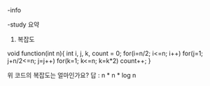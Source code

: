 -info

-study 요약

1. 복잡도

void function(int n){
   int i, j, k, count = 0;
   for(i=n/2; i<=n; i++)
      for(j=1; j+n/2<=n; j=j++)
         for(k=1; k<=n; k=k*2)
            count++;
}

위 코드의 복잡도는 얼마인가요?
답 : n * n * log n
